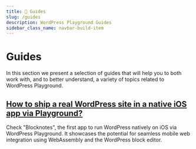 ```yaml
---
title: 📖 Guides
slug: /guides
description: WordPress Playground Guides
sidebar_class_name: navbar-build-item
---
```


# Guides

In this section we present a selection of guides that will help you to both work with, and to better understand, a variety of topics related to WordPress Playground.

## [How to ship a real WordPress site in a native iOS app via Playground?](./guides/wordpress-native-ios-app)

Check "Blocknotes", the first app to run WordPress natively on iOS via WordPress Playground. It showcases the potential for seamless mobile web integration using WebAssembly and the WordPress block editor.

<!--

## [WordPress Playground for Theme Developers](./for-theme-developers.md)

This guide will show you the essential settings to fully create a theme demo using WordPress Playground and how you can leverage it during the building stage.

## [WordPress Playground for Plugin Developers](./for-plugin-developers.md)

This guide will show you the basic settings to showcase your plugin using WordPress Playground and how to use it while developing your plugin.

-->
